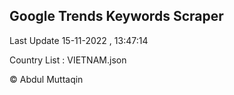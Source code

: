 

## Google Trends Keywords Scraper 
 
Last Update 15-11-2022 , 13:47:14

Country List :
VIETNAM.json



© Abdul Muttaqin 

